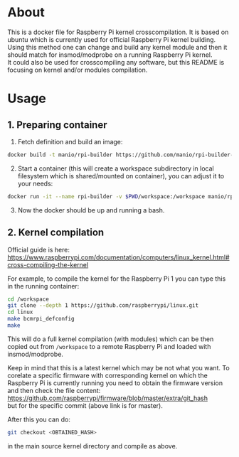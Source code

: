 # About
This is a docker file for Raspberry Pi kernel crosscompilation. It is based on ubuntu which is currently used for official Raspberry Pi kernel building. Using this method one can change and build any kernel module and then it should match for insmod/modprobe on a running Raspberry Pi kernel.<br>
It could also be used for crosscompiling any software, but this README is focusing on kernel and/or modules compilation.

# Usage

## 1. Preparing container
1. Fetch definition and build an image:
```bash
docker build -t manio/rpi-builder https://github.com/manio/rpi-builder-docker.git
```
2. Start a container (this will create a workspace subdirectory in local filesystem which is shared/mounted on container), you can adjust it to your needs:
```bash
docker run -it --name rpi-builder -v $PWD/workspace:/workspace manio/rpi-builder
```
3. Now the docker should be up and running a bash.

## 2. Kernel compilation
Official guide is here:<br>
https://www.raspberrypi.com/documentation/computers/linux_kernel.html#cross-compiling-the-kernel

For example, to compile the kernel for the Raspberry Pi 1 you can type this in the running container:
```bash
cd /workspace
git clone --depth 1 https://github.com/raspberrypi/linux.git
cd linux
make bcmrpi_defconfig
make
```
This will do a full kernel compilation (with modules) which can be then copied out from `/workspace` to a remote Raspberry Pi and loaded with insmod/modprobe.

Keep in mind that this is a latest kernel which may be not what you want.
To corelate a specific firmware with corresponding kernel on which the Raspberry Pi is currently running you need to obtain the firmware version and then check the file content:<br>
https://github.com/raspberrypi/firmware/blob/master/extra/git_hash<br>
but for the specific commit (above link is for master).

After this you can do:
```bash
git checkout <OBTAINED_HASH>
```
in the main source kernel directory and compile as above.
